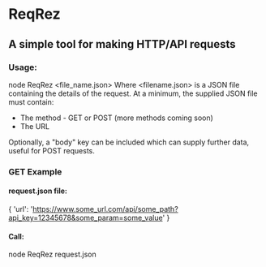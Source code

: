 # ReqRez
## A simple tool for making HTTP/API requests

### Usage:
node ReqRez <file_name.json>
Where <filename.json> is a JSON file containing the details of the request.
At a minimum, the supplied JSON file must contain:
- The method - GET or POST (more methods coming soon)
- The URL

Optionally, a "body" key can be included which can supply further data, useful for POST requests.

### GET Example
#### request.json file:
{
 'url': 'https://www.some_url.com/api/some_path?api_key=12345678&some_param=some_value'
}

#### Call:
node ReqRez request.json
